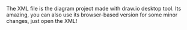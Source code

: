 The XML file is the diagram project made with draw.io desktop tool. Its amazing, you can also use its browser-based version for some minor changes, just open the XML!
